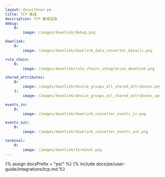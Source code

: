 ```yaml
---
layout: docwithnav-pe
title: TCP 集成
description: TCP 集成指南
debug:
    0:
        image: /images/downlink/debug.png

downlink:
    0:
        image: /images/downlink/downlink_data_converter_details.png

rule_chain:
    0:
        image: /images/downlink/rule_chains_integration_downlink.png

shared_attributes:
    0:
        image: /images/downlink/device_groups_all_shared_attributes.png
    1:
        image: /images/downlink/device_groups_all_shared_attributes_update.png

events_in:
    0:
        image: /images/downlink/downlink_converter_events_in.png

events_out:
    0:
        image: /images/downlink/downlink_converter_events_out.png

terminal:
    0:
        image: /images/downlink/terminal.png
---
```



{% assign docsPrefix = "pe/" %}
{% include docs/pe/user-guide/integrations/tcp.md %}